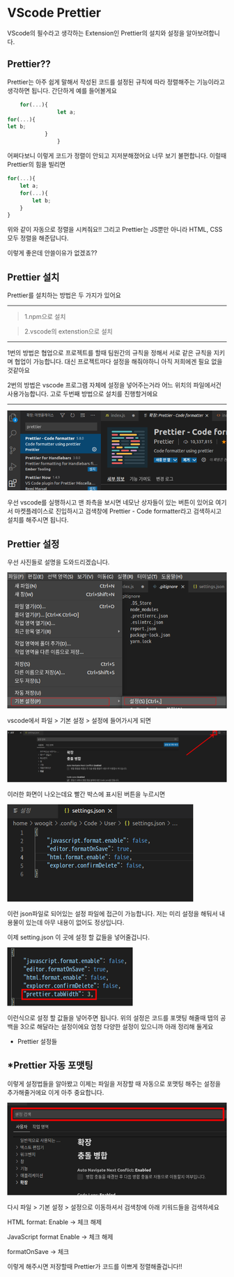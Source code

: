 # VScode Prettier

VScode의 필수라고 생각하는 Extension인 Prettier의 설치와 설정을 알아보려합니다.

## Prettier??

Prettier는 아주 쉽게 말해서 작성된 코드를 설정된 규칙에 따라 정렬해주는 기능이라고 생각하면 됩니다. 간단하게 예를 들어볼게요

```jsx
	for(...){
				let a;
for(...){
let b;
			}
				}
```

어쩌다보니 이렇게 코드가 정렬이 안되고 지저분해졌어요 너무 보기 불편합니다. 이럴때 Prettier의 힘을 빌리면

```jsx
for(...){
	let a;
	for(...){
		let b;
	}
}
```

위와 같이 자동으로 정렬을 시켜줘요!! 그리고 Prettier는 JS뿐만 아니라 HTML, CSS 모두 정렬을 해준답니다.

이렇게 좋은데 안쓸이유가 없겠죠??

## Prettier 설치

Prettier를 설치하는 방법은 두 가지가 있어요

---

> 1.npm으로 설치

> 2.vscode의 extenstion으로 설치

---

1번의 방법은 협업으로 프로젝트를 할때 팀원간의 규칙을 정해서 서로 같은 규칙을 지키며 협업이 가능합니다. 대신 프로젝트마다 설정을 해줘야하니 아직 저희에겐 필요 없을것같아요

2번의 방법은 vscode 프로그램 자체에 설정을 넣어주는거라 어느 위치의 파일에서건 사용가능합니다. 고로 두번째 방법으로 설치를 진행할거에요

---

![](./image/prettier_1.png)

우선 vscode를 실행하시고 맨 좌측을 보시면 네모난 상자들이 있는 버튼이 있어요 여기서 마켓플레이스로 진입하시고 검색창에 Prettier - Code formatter라고 검색하시고 설치를 해주시면 됩니다.

## Prettier 설정

우선 사진들로 설명을 도와드리겠습니다.

![](./image/prettier_2.png)

vscode에서 파일 > 기본 설정 > 설정에 들어가시게 되면

![](./image/prettier_3.png)

이러한 화면이 나오는데요 빨간 박스에 표시된 버튼을 누르시면

![](./image/prettier_4.png)

이런 json파일로 되어있는 설정 파일에 접근이 가능합니다. 저는 미리 설정을 해둬서 내용물이 있는데 아무 내용이 없어도 정상입니다.

이제 setting.json 이 곳에 설정 할 값들을 넣어줄겁니다.

![](./image/prettier_5.png)

이런식으로 설정 할 값들을 넣어주면 됩니다. 위의 설정은 코드를 포맷팅 해줄때 탭의 공백을 3으로 해달라는 설정이에요 엄청 다양한 설정이 있으니까 아래 정리해 둘게요

- Prettier 설정들

## \*Prettier 자동 포맷팅

이렇게 설정법들을 알아봤고 이제는 파일을 저장할 때 자동으로 포맷팅 해주는 설정을 추가해줄거에요 이게 아주 중요합니다.

![](./image/prettier_6.png)

다시 파일 > 기본 설정 > 설정으로 이동하셔서 검색창에 아래 키워드들을 검색하세요

HTML format: Enable → 체크 해제

JavaScript format Enable → 체크 해제

formatOnSave → 체크

이렇게 해주시면 저장할때 Prettier가 코드를 이쁘게 정렬해줄겁니다!!
